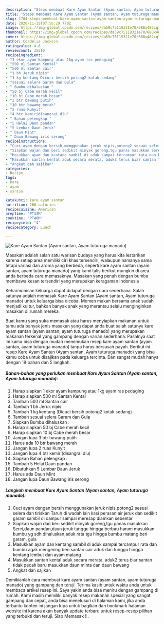```yaml
---
description: "Steps membuat Kare Ayam Santan (Ayam santan, Ayam tuturuga manado) teraktual"
title: "Steps membuat Kare Ayam Santan (Ayam santan, Ayam tuturuga manado) teraktual"
slug: 1784-steps-membuat-kare-ayam-santan-ayam-santan-ayam-tuturuga-manado-teraktual
date: 2020-11-15T07:56:29.770Z
image: https://img-global.cpcdn.com/recipes/da59c75119321e70/680x482cq70/kare-ayam-santan-ayam-santan-ayam-tuturuga-manado-foto-resep-utama.jpg
thumbnail: https://img-global.cpcdn.com/recipes/da59c75119321e70/680x482cq70/kare-ayam-santan-ayam-santan-ayam-tuturuga-manado-foto-resep-utama.jpg
cover: https://img-global.cpcdn.com/recipes/da59c75119321e70/680x482cq70/kare-ayam-santan-ayam-santan-ayam-tuturuga-manado-foto-resep-utama.jpg
author: Cordelia Jackson
ratingvalue: 4.8
reviewcount: 35510
recipeingredient:
- "1 ekor ayam kampung atau 1kg ayam ras pedaging"
- "500 ml Santan Kental"
- "500 ml Santan cair"
- "1 bh Jeruk nipis"
- "1 kg kentang Dicuci bersih potong2 kotak sedang"
- "sesuai selera Garam dan Gula"
- " Bumbu dihaluskan "
- "50 bj Cabe merah kecil"
- "10 bj Cabe merah besar"
- "3 btr bawang putih"
- "10 btr bawang merah"
- "2 ruas Kunyit"
- "4 btr kemiridisangrai dlu"
- " Bahan pelengkap "
- "5 Helai Daun pandan"
- "5 Lembar Daun Jeruk"
- " Daun Mint"
- " Daun Bawang iris serong"
recipeinstructions:
- "Cuci ayam dengan bersih menggunakan jeruk nipis,potong2 sesuai selera dan tiriskan Taruh di wadah lain kasi perasan air jeruk dan sedikit garam sambil di campur sampai meresap diamkan sebentar"
- "Siapkan wajan dan beri sedikit minyak goreng,tgu panas masukkan Serei,daun pandan,daun jeruk tunggu hingga berbau harum masukkan bumbu yg sdh dihaluskan,aduk rata tgu hingga bumbu matang beri garam, gula"
- "Masukkan ayam dan kentang sambil di aduk sampai tercampur rata dan bumbu agak mengering beri santan cair aduk dan tunggu hingga kentang lembut dan ayam matang"
- "Masukkan santan kental aduk secara merata, aduk2 terus biar santan tidak pecah baru masukkan daun minta dan daun bawang"
- "Angkat dan sajikan"
categories:
- Recipe
tags:
- kare
- ayam
- santan

katakunci: kare ayam santan 
nutrition: 266 calories
recipecuisine: American
preptime: "PT33M"
cooktime: "PT46M"
recipeyield: "4"
recipecategory: Lunch

---
```



![Kare Ayam Santan (Ayam santan, Ayam tuturuga manado)](https://img-global.cpcdn.com/recipes/da59c75119321e70/680x482cq70/kare-ayam-santan-ayam-santan-ayam-tuturuga-manado-foto-resep-utama.jpg)

Masakan adalah salah satu warisan budaya yang harus kita lestarikan karena setiap area memiliki ciri khas tersendiri, walaupun namanya sama tetapi variasi dan aroma yang berbeda, seperti kare ayam santan (ayam santan, ayam tuturuga manado) yang kami tulis berikut mungkin di area anda berbeda cara memasaknya. Masakan yang penuh dengan bumbu membawa kesan tersendiri yang merupakan keragaman Indonesia

Keharmonisan keluarga dapat didapat dengan cara sederhana. Salah satunya adalah memasak Kare Ayam Santan (Ayam santan, Ayam tuturuga manado) untuk keluarga bisa dicoba. Momen makan bersama anak sudah menjadi kultur, bahkan banyak anak yang merantau selalu menginginkan masakan di rumah mereka.



Buat kamu yang suka memasak atau harus menyiapkan makanan untuk tamu ada banyak jenis masakan yang dapat anda buat salah satunya kare ayam santan (ayam santan, ayam tuturuga manado) yang merupakan makanan terkenal yang gampang dengan varian sederhana. Pasalnya saat ini kamu bisa dengan mudah menemukan resep kare ayam santan (ayam santan, ayam tuturuga manado) tanpa harus bersusah payah.
Berikut ini resep Kare Ayam Santan (Ayam santan, Ayam tuturuga manado) yang bisa kamu coba untuk disajikan pada keluarga tercinta. Dan sangat mudah hanya dengan 18 bahan dan 5 langkah.


<!--inarticleads1-->

##### Bahan-bahan yang perlukan membuat Kare Ayam Santan (Ayam santan, Ayam tuturuga manado):

1. Harap siapkan 1 ekor ayam kampung atau 1kg ayam ras pedaging
1. Harap siapkan 500 ml Santan Kental
1. Tambah 500 ml Santan cair
1. Tambah 1 bh Jeruk nipis
1. Tambah 1 kg kentang (Dicuci bersih potong2 kotak sedang)
1. Tambah sesuai selera Garam dan Gula
1. Siapkan  Bumbu dihaluskan :
1. Harap siapkan 50 bj Cabe merah kecil
1. Harap siapkan 10 bj Cabe merah besar
1. Jangan lupa 3 btr bawang putih
1. Harus ada 10 btr bawang merah
1. Jangan lupa 2 ruas Kunyit
1. Jangan lupa 4 btr kemiri(disangrai dlu)
1. Siapkan  Bahan pelengkap :
1. Tambah 5 Helai Daun pandan
1. Dibutuhkan 5 Lembar Daun Jeruk
1. Harus ada  Daun Mint
1. Jangan lupa  Daun Bawang iris serong




<!--inarticleads2-->

##### Langkah membuat  Kare Ayam Santan (Ayam santan, Ayam tuturuga manado):

1. Cuci ayam dengan bersih menggunakan jeruk nipis,potong2 sesuai selera dan tiriskan Taruh di wadah lain kasi perasan air jeruk dan sedikit garam sambil di campur sampai meresap diamkan sebentar
1. Siapkan wajan dan beri sedikit minyak goreng,tgu panas masukkan Serei,daun pandan,daun jeruk tunggu hingga berbau harum masukkan bumbu yg sdh dihaluskan,aduk rata tgu hingga bumbu matang beri garam, gula
1. Masukkan ayam dan kentang sambil di aduk sampai tercampur rata dan bumbu agak mengering beri santan cair aduk dan tunggu hingga kentang lembut dan ayam matang
1. Masukkan santan kental aduk secara merata, aduk2 terus biar santan tidak pecah baru masukkan daun minta dan daun bawang
1. Angkat dan sajikan




Demikianlah cara membuat kare ayam santan (ayam santan, ayam tuturuga manado) yang gampang dan teruji. Terima kasih untuk waktu anda untuk membaca artikel resep ini. Saya yakin anda bisa meniru dengan gampang di rumah. Kami masih memiliki banyak resep makanan spesial yang sangat gampang dan cepat, anda bisa menelusuri di halaman kami, jika anda terbantu konten ini jangan lupa untuk bagikan dan bookmark halaman website ini karena akan banyak update terbaru untuk resep-resep pilihan yang terbukti dan teruji. Siap Memasak !!. 
